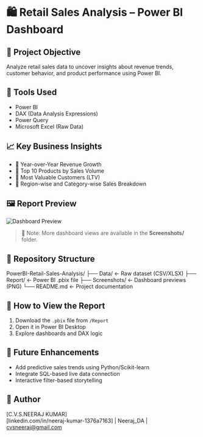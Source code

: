 # 🛍️ Retail Sales Analysis – Power BI Dashboard

## 📌 Project Objective
Analyze retail sales data to uncover insights about revenue trends, customer behavior, and product performance using Power BI.

## 🧰 Tools Used
- Power BI
- DAX (Data Analysis Expressions)
- Power Query
- Microsoft Excel (Raw Data)

## 📈 Key Business Insights
- 🔹 Year-over-Year Revenue Growth
- 🔹 Top 10 Products by Sales Volume
- 🔹 Most Valuable Customers (LTV)
- 🔹 Region-wise and Category-wise Sales Breakdown

## 🖼️ Report Preview
![Dashboard Preview](Screenshots/Overview.png)

> 📝 Note: More dashboard views are available in the **Screenshots/** folder.

## 📂 Repository Structure

PowerBI-Retail-Sales-Analysis/
├── Data/ ← Raw dataset (CSV/XLSX)
├── Report/ ← Power BI .pbix file
├── Screenshots/ ← Dashboard previews (PNG)
└── README.md ← Project documentation

## 🚀 How to View the Report
1. Download the `.pbix` file from `/Report`
2. Open it in Power BI Desktop
3. Explore dashboards and DAX logic

## 🔄 Future Enhancements
- Add predictive sales trends using Python/Scikit-learn
- Integrate SQL-based live data connection
- Interactive filter-based storytelling

## 👤 Author
[C.V.S.NEERAJ KUMAR]  
[linkedin.com/in/neeraj-kumar-1376a7163] | Neeraj_DA | cvsneeraj@gmail.com
